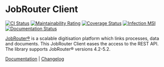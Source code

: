 # JobRouter Client

[![CI Status](https://github.com/brotkrueml/jobrouter-client/workflows/CI/badge.svg?branch=master)](https://github.com/brotkrueml/jobrouter-client/actions?query=workflow%3ACI)
[![Maintainability Rating](https://sonarcloud.io/api/project_badges/measure?project=jobrouter-client&metric=sqale_rating)](https://sonarcloud.io/dashboard?id=jobrouter-client)
[![Coverage Status](https://coveralls.io/repos/github/brotkrueml/jobrouter-client/badge.svg?branch=master)](https://coveralls.io/github/brotkrueml/jobrouter-client?branch=master)
[![Infection MSI](https://badge.stryker-mutator.io/github.com/brotkrueml/jobrouter-client/master)](https://infection.github.io/)
[![Documentation Status](https://readthedocs.org/projects/jobrouter-client/badge/?version=latest)](https://jobrouter-client.readthedocs.io/en/latest/?badge=latest)

[JobRouter®](https://www.jobrouter.com/) is a scalable digitisation
platform which links processes, data and documents. This JobRouter
Client eases the access to the REST API. The library supports JobRouter®
versions 4.2-5.2.

[Documentation](https://jobrouter-client.readthedocs.io/) |
[Changelog](https://github.com/brotkrueml/jobrouter-client/blob/master/CHANGELOG.md)
